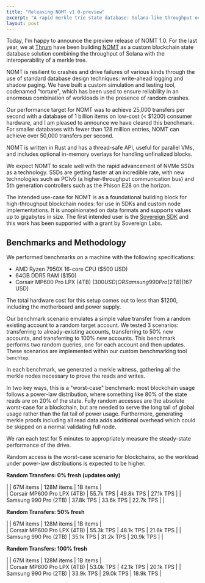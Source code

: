 ```yaml
---
title: "Releasing NOMT v1.0-preview"
excerpt: "A rapid merkle trie state database: Solana-like throughput on hardware less than $1200"
layout: post
---
```


Today, I'm happy to announce the preview release of NOMT 1.0. For the last year, we at [Thrum](https://thrum.dev) have been building [NOMT](https://github.com/thrumdev/nomt) as a custom blockchain state database solution combining the throughput of Solana with the interoperability of a merkle tree.

NOMT is resilient to crashes and drive failures of various kinds through the use of standard database design techniques: write-ahead logging and shadow paging. We have built a custom simulation and testing tool, codenamed "torture", which has been used to ensure reliability in an enormous combination of workloads in the presence of random crashes.

Our performance target for NOMT was to achieve 25,000 transfers per second with a database of 1 billion items on low-cost (< $1200) consumer hardware, and I am pleased to announce we have cleared this benchmark. For smaller databases with fewer than 128 million entries, NOMT can achieve over 50,000 transfers per second.

NOMT is written in Rust and has a thread-safe API, useful for parallel VMs, and includes optional in-memory overlays for handling unfinalized blocks.  

We expect NOMT to scale well with the rapid advancement of NVMe SSDs as a technology. SSDs are getting faster at an incredible rate, with new technologies such as PCIv5 (a higher-throughput communication bus) and 5th generation controllers such as the Phison E28 on the horizon.

The intended use-case for NOMT is as a foundational building block for high-throughput blockchain nodes: for use in SDKs and custom node implementations. It is unopinionated on data formats and supports values up to gigabytes in size. The first intended user is the [Sovereign SDK](https://sovereign.xyz) and this work has been supported with a grant by Sovereign Labs.

## Benchmarks and Methodology

We performed benchmarks on a machine with the following specifications:
  * AMD Ryzen 7950X 16-core CPU ($500 USD)
  * 64GB DDR5 RAM ($150)
  * Corsair MP600 Pro LPX (4TB) ($300 USD) OR Samsung 990 Pro (2TB) ($167 USD)

The total hardware cost for this setup comes out to less than $1200, including the motherboard and power supply.

Our benchmark scenario emulates a simple value transfer from a random existing account to a random target account. We tested 3 scenarios: transferring to already-existing accounts, transferring to 50% new accounts, and transferring to 100% new accounts. This benchmark performs two random queries, one for each account and then updates. These scenarios are implemented within our custom benchmarking tool `benchtop`.

In each benchmark, we generated a merkle witness, gathering all the merkle nodes necessary to prove the reads and writes. 

In two key ways, this is a "worst-case" benchmark: most blockchain usage follows a power-law 
distribution, where something like 80% of the state reads are on 20% of the state. Fully random
accesses are the absolute worst-case for a blockchain, but are needed to serve the long tail of 
global usage rather than the fat tail of power usage. Furthermore, generating merkle proofs 
including all read data adds additional overhead which could be skipped on a normal validating 
full node.

We ran each test for 5 minutes to appropriately measure the steady-state performance of the drive.

Random access is the worst-case scenario for blockchains, so the workload under power-law distributions is expected to be higher.

**Random Transfers: 0% fresh (updates only)**

|  | 67M items | 128M items | 1B items |  
| Corsair MP600 Pro LPX (4TB) | 55.7k TPS | 49.8k TPS | 27.1k TPS | 
| Samsung 990 Pro (2TB)       | 37.8k TPS | 33.6k TPS | 22.7k TPS |
|

**Random Transfers: 50% fresh**

| | 67M items | 128M items | 1B items |  
| Corsair MP600 Pro LPX (4TB) | 55.3k TPS | 48.1k TPS | 21.6k TPS | 
| Samsung 990 Pro (2TB)       | 35.1k TPS | 31.2k TPS | 20.9k TPS |
|

**Random Transfers: 100% fresh**

| | 67M items | 128M items | 1B items |  
| Corsair MP600 Pro LPX (4TB) | 53.0k TPS | 42.1k TPS | 20.1k TPS | 
| Samsung 990 Pro (2TB)       | 33.9k TPS | 29.0k TPS | 18.9k TPS |

